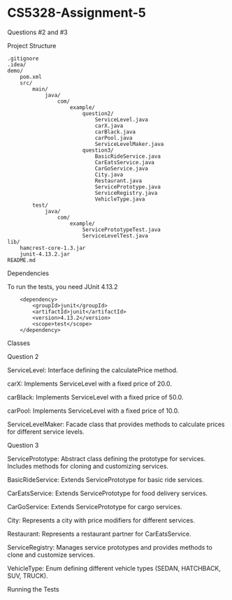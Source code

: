 # CS5328-Assignment-5
Questions #2 and #3

Project Structure
```
.gitignore
.idea/
demo/
    pom.xml
    src/
        main/
            java/
                com/
                    example/
                        question2/
                            ServiceLevel.java
                            carX.java
                            carBlack.java
                            carPool.java
                            ServiceLevelMaker.java
                        question3/
                            BasicRideService.java
                            CarEatsService.java
                            CarGoService.java
                            City.java
                            Restaurant.java
                            ServicePrototype.java
                            ServiceRegistry.java
                            VehicleType.java
        test/
            java/
                com/
                    example/
                        ServicePrototypeTest.java
                        ServiceLevelTest.java
lib/
    hamcrest-core-1.3.jar
    junit-4.13.2.jar
README.md
```

Dependencies

To run the tests, you need JUnit 4.13.2

```
    <dependency>
        <groupId>junit</groupId>
        <artifactId>junit</artifactId>
        <version>4.13.2</version>
        <scope>test</scope>
    </dependency>
```
Classes

Question 2

ServiceLevel: Interface defining the calculatePrice method.

carX: Implements ServiceLevel with a fixed price of 20.0.

carBlack: Implements ServiceLevel with a fixed price of 50.0.

carPool: Implements ServiceLevel with a fixed price of 10.0.

ServiceLevelMaker: Facade class that provides methods to calculate prices for different service levels.

Question 3

ServicePrototype: Abstract class defining the prototype for services. Includes methods for cloning and customizing services.

BasicRideService: Extends ServicePrototype for basic ride services.

CarEatsService: Extends ServicePrototype for food delivery services.

CarGoService: Extends ServicePrototype for cargo services.

City: Represents a city with price modifiers for different services.

Restaurant: Represents a restaurant partner for CarEatsService.

ServiceRegistry: Manages service prototypes and provides methods to clone and customize services.

VehicleType: Enum defining different vehicle types (SEDAN, HATCHBACK, SUV, TRUCK).

Running the Tests
